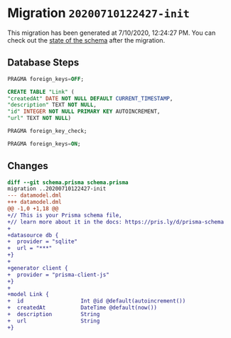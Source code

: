# Migration `20200710122427-init`

This migration has been generated at 7/10/2020, 12:24:27 PM.
You can check out the [state of the schema](./schema.prisma) after the migration.

## Database Steps

```sql
PRAGMA foreign_keys=OFF;

CREATE TABLE "Link" (
"createdAt" DATE NOT NULL DEFAULT CURRENT_TIMESTAMP,
"description" TEXT NOT NULL,
"id" INTEGER NOT NULL PRIMARY KEY AUTOINCREMENT,
"url" TEXT NOT NULL)

PRAGMA foreign_key_check;

PRAGMA foreign_keys=ON;
```

## Changes

```diff
diff --git schema.prisma schema.prisma
migration ..20200710122427-init
--- datamodel.dml
+++ datamodel.dml
@@ -1,0 +1,18 @@
+// This is your Prisma schema file,
+// learn more about it in the docs: https://pris.ly/d/prisma-schema
+
+datasource db {
+  provider = "sqlite"
+  url = "***"
+}
+
+generator client {
+  provider = "prisma-client-js"
+}
+
+model Link {
+  id                  Int @id @default(autoincrement())
+  createdAt           DateTime @default(now())
+  description         String
+  url                 String
+}
```


